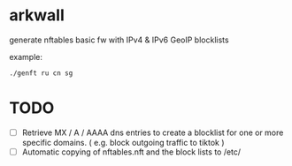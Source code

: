 # arkwall
generate nftables basic fw with IPv4 &amp; IPv6 GeoIP blocklists  

example:
```
./genft ru cn sg
```

# TODO
- [ ] Retrieve MX / A / AAAA dns entries to create a blocklist for one or more specific domains. ( e.g. block outgoing traffic to tiktok )
- [ ] Automatic copying of nftables.nft and the block lists to /etc/  
